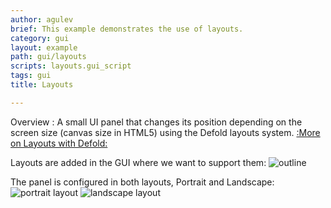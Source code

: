 ```yaml
---
author: agulev
brief: This example demonstrates the use of layouts.
category: gui
layout: example
path: gui/layouts
scripts: layouts.gui_script
tags: gui
title: Layouts

---
```



Overview : A small UI panel that changes its position depending on the screen size (canvas size in HTML5) using the Defold layouts system. [:More on Layouts with Defold:](https://defold.com/manuals/gui-layouts/#layouts)

Layouts are added in the GUI where we want to support them:
![outline](outline.png)

The panel is configured in both layouts, Portrait and Landscape:
![portrait layout](layouts-p.png)
![landscape layout](layouts-l.png)
